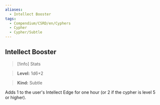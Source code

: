 ```yaml
---
aliases:
  - Intellect Booster
tags:
  - Compendium/CSRD/en/Cyphers
  - Cypher
  - Cypher/Subtle
---
```

  
    
## Intellect Booster    
>[!info] Stats    
> **Level:** 1d6+2    
> **Kind:** Subtle  
    
Adds 1 to the user's Intellect Edge for one hour (or 2 if the cypher is level 5 or higher).